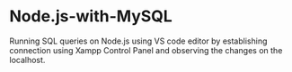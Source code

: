# Node.js-with-MySQL
Running SQL queries on Node.js using VS code editor by establishing connection using Xampp Control Panel and observing the changes on the localhost.
